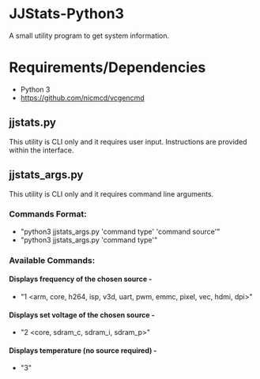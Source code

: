 # JJStats-Python3
A small utility program to get system information.


# Requirements/Dependencies
- Python 3
- https://github.com/nicmcd/vcgencmd

## jjstats.py
This utility is CLI only and it requires user input.
Instructions are provided within the interface.


## jjstats_args.py
This utility is CLI only and it requires command line arguments.

### Commands Format:
- "python3 jjstats_args.py 'command type' 'command source'"
- "python3 jjstats_args.py 'command type'"

### Available Commands:
#### Displays frequency of the chosen source -
- "1 <arm, core, h264, isp, v3d, uart, pwm, emmc, pixel, vec, hdmi, dpi>"
#### Displays set voltage of the chosen source -
- "2 <core, sdram_c, sdram_i, sdram_p>"
#### Displays temperature (no source required) - 
- "3"

